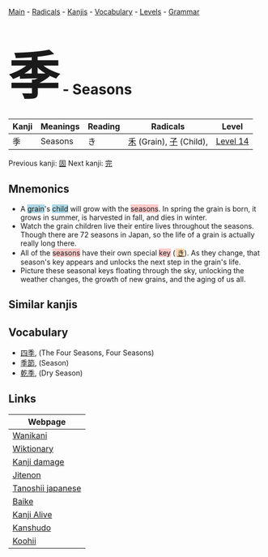 <style> bigfont {font-size: 100px}</style>
[Main](../README.md) -
[Radicals](../radicals.md) -
[Kanjis](../kanjis.md) -
[Vocabulary](../vocabulary.md) -
[Levels](../levels.md) -
[Grammar](../grammar.md)
# <bigfont> 季</bigfont> - Seasons 

| Kanji | Meanings | Reading | Radicals | Level |
| --- | --- | --- | --- | --- |
| 季 | Seasons | き | [禾](../radicals/禾.md) (Grain), [子](../radicals/子.md) (Child),  | [Level 14](../levels/wk_level14.md) |

Previous kanji: [固](固.md) Next kanji: [完](完.md) 

## Mnemonics
 * A <span style="background-color:#ADD8E6"> grain</span>'s <span style="background-color:#ADD8E6"> child</span> will grow with the <span style="background-color:#ffcccb"> seasons</span>. In spring the grain is born, it grows in summer, is harvested in fall, and dies in winter.
* Watch the grain children live their entire lives throughout the seasons. Though there are 72 seasons in Japan, so the life of a grain is actually really long there.
* All of the <span style="background-color:#ffcccb"> seasons</span> have their own special <span style="background-color:#ffcccb"> key</span> (<span style="background-color:#fed8b1"> [き](https://jisho.org/search/き)</span>). As they change, that season's key appears and unlocks the next step in the grain's life.
* Picture these seasonal keys floating through the sky, unlocking the weather changes, the growth of new grains, and the aging of us all.


## Similar kanjis
 


## Vocabulary
 * [四季](../vocabulary/季.md), (The Four Seasons, Four Seasons)
* [季節](../vocabulary/季.md), (Season)
* [乾季](../vocabulary/季.md), (Dry Season)



## Links 

| Webpage |
| --- |
| [Wanikani          ](https://www.wanikani.com/kanji/季) |
| [Wiktionary        ](https://en.wiktionary.org/wiki/季) |
| [Kanji damage      ](http://www.kanjidamage.com/kanji/search?utf8=✓&q=季) |
| [Jitenon           ](https://jitenon.com/kanji/季) |
| [Tanoshii japanese ](https://www.tanoshiijapanese.com/dictionary/kanji.cfm?k=季) |
| [Baike             ](https://baike.baidu.com/item/季) |
| [Kanji Alive       ](https://app.kanjialive.com/季) |
| [Kanshudo          ](https://www.kanshudo.com/searchmn?q=季) |
| [Koohii            ](https://kanji.koohii.com/study/kanji/季) |
